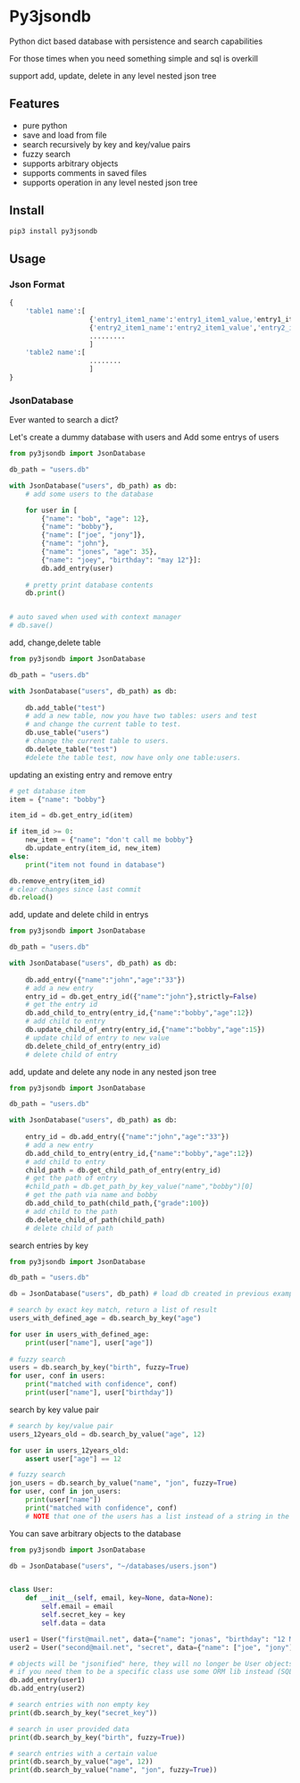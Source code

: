 # Py3jsondb

Python dict based database with persistence and search capabilities

For those times when you need something simple and sql is overkill

support add, update, delete in any level nested json tree

## Features

- pure python
- save and load from file
- search recursively by key and key/value pairs
- fuzzy search
- supports arbitrary objects
- supports comments in saved files
- supports operation in any level nested json tree

## Install

```bash
pip3 install py3jsondb
```

## Usage

### Json Format

```python
{
    'table1 name':[
                    {'entry1_item1_name':'entry1_item1_value,'entry1_item2_name':'entry1_item2_value,....},
                    {'entry2_item1_name':'entry2_item1_value','entry2_item2_name':'entry2_item2_value',....},
                    .........
                    ]
    'table2 name':[
                    ........
                    ]
}
```

### JsonDatabase

Ever wanted to search a dict?

Let's create a dummy database with users
and Add some entrys of users

```python
from py3jsondb import JsonDatabase

db_path = "users.db"

with JsonDatabase("users", db_path) as db:
    # add some users to the database

    for user in [
        {"name": "bob", "age": 12},
        {"name": "bobby"},
        {"name": ["joe", "jony"]},
        {"name": "john"},
        {"name": "jones", "age": 35},
        {"name": "joey", "birthday": "may 12"}]:
        db.add_entry(user)
        
    # pretty print database contents
    db.print()


# auto saved when used with context manager
# db.save()


```

add, change,delete table

```python
from py3jsondb import JsonDatabase

db_path = "users.db"

with JsonDatabase("users", db_path) as db:
    
    db.add_table("test")
    # add a new table, now you have two tables: users and test
    # and change the current table to test.
    db.use_table("users")
    # change the current table to users.
    db.delete_table("test")
    #delete the table test, now have only one table:users.

```

updating an existing entry and remove entry

```python
# get database item
item = {"name": "bobby"}

item_id = db.get_entry_id(item)

if item_id >= 0:
    new_item = {"name": "don't call me bobby"}
    db.update_entry(item_id, new_item)
else:
    print("item not found in database")

db.remove_entry(item_id)
# clear changes since last commit
db.reload()
```

add, update and delete child in entrys

```python
from py3jsondb import JsonDatabase

db_path = "users.db"

with JsonDatabase("users", db_path) as db:
    
    db.add_entry({"name":"john","age":"33"})
    # add a new entry
    entry_id = db.get_entry_id({"name":"john"},strictly=False)
    # get the entry id
    db.add_child_to_entry(entry_id,{"name":"bobby","age":12})
    # add child to entry
    db.update_child_of_entry(entry_id,{"name":"bobby","age":15})
    # update child of entry to new value
    db.delete_child_of_entry(entry_id)
    # delete child of entry

```

add, update and delete any node  in any nested json tree

```python
from py3jsondb import JsonDatabase

db_path = "users.db"

with JsonDatabase("users", db_path) as db:
    
    entry_id = db.add_entry({"name":"john","age":"33"})
    # add a new entry
    db.add_child_to_entry(entry_id,{"name":"bobby","age":12})
    # add child to entry
    child_path = db.get_child_path_of_entry(entry_id)
    # get the path of entry
    #child_path = db.get_path_by_key_value("name","bobby")[0]
    # get the path via name and bobby
    db.add_child_to_path(child_path,{"grade":100})
    # add child to the path
    db.delete_child_of_path(child_path)
    # delete child of path

```


search entries by key

```python
from py3jsondb import JsonDatabase

db_path = "users.db"

db = JsonDatabase("users", db_path) # load db created in previous example

# search by exact key match, return a list of result
users_with_defined_age = db.search_by_key("age")

for user in users_with_defined_age:
    print(user["name"], user["age"])
    
# fuzzy search
users = db.search_by_key("birth", fuzzy=True)
for user, conf in users:
    print("matched with confidence", conf)
    print(user["name"], user["birthday"])
```

search by key value pair

```python
# search by key/value pair
users_12years_old = db.search_by_value("age", 12)

for user in users_12years_old:
    assert user["age"] == 12

# fuzzy search
jon_users = db.search_by_value("name", "jon", fuzzy=True)
for user, conf in jon_users:
    print(user["name"])
    print("matched with confidence", conf)
    # NOTE that one of the users has a list instead of a string in the name, it also matches
```

You can save arbitrary objects to the database

```python
from py3jsondb import JsonDatabase

db = JsonDatabase("users", "~/databases/users.json")


class User:
    def __init__(self, email, key=None, data=None):
        self.email = email
        self.secret_key = key
        self.data = data

user1 = User("first@mail.net", data={"name": "jonas", "birthday": "12 May"})
user2 = User("second@mail.net", "secret", data={"name": ["joe", "jony"], "age": 12})

# objects will be "jsonified" here, they will no longer be User objects
# if you need them to be a specific class use some ORM lib instead (SQLAlchemy is great)
db.add_entry(user1)
db.add_entry(user2)

# search entries with non empty key
print(db.search_by_key("secret_key"))

# search in user provided data
print(db.search_by_key("birth", fuzzy=True))

# search entries with a certain value
print(db.search_by_value("age", 12))
print(db.search_by_value("name", "jon", fuzzy=True))

```